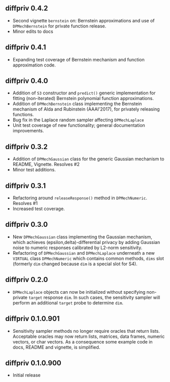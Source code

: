 ## diffpriv 0.4.2

* Second vignette `bernstein` on: Bernstein approximations and use of `DPMechBernstein` for private function release.
* Minor edits to docs

## diffpriv 0.4.1

* Expanding test coverage of Bernstein mechanism and function approximation code.

## diffpriv 0.4.0

* Addition of `S3` constructor and `predict()` generic implementation for fitting (non-iterated) Bernstein polynomial function approximations.
* Addition of `DPMechBernstein` class implementing the Bernstein mechanism of Alda and Rubinstein (AAAI'2017), for privately releasing functions.
* Bug fix in the Laplace random sampler affecting `DPMechLaplace`
* Unit test coverage of new functionality; general documentation improvements.

## diffpriv 0.3.2

* Addition of `DPMechGaussian` class for the generic Gaussian mechanism to 
README, Vignette. Resolves #2
* Minor test additions.

## diffpriv 0.3.1

* Refactoring around `releaseResponse()` method in `DPMechNumeric`. Resolves #1
* Increased test coverage.

## diffpriv 0.3.0

* New `DPMechGaussian` class implementing the Gaussian mechanism, which 
achieves (epsilon,delta)-differential privacy by adding Gaussian noise to 
numeric responses calibrated by L2-norm sensitivity.
* Refactoring of `DPMechGaussian` and `DPMechLaplace` underneath a new 
`VIRTUAL` class `DPMechNumeric` which contains common methods, `dims` slot 
(formerly `dim` changed because `dim` is a special slot for S4).

## diffpriv 0.2.0

* `DPMechLaplace` objects can now be initialized without specifying 
non-private `target` response `dim`. In such cases, the sensitivity sampler 
will perform an additional `target` probe to determine `dim`.

## diffpriv 0.1.0.901

* Sensitivity sampler methods no longer require oracles that return lists.
Acceptable oracles may now return lists, matrices, data frames, numeric 
vectors, or char vectors. As a consequence some example code in docs, README and vignette, is simplified.

## diffpriv 0.1.0.900

* Initial release
